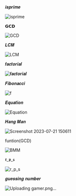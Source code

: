 𝒊𝒔𝒑𝒓𝒊𝒎𝒆

![isprime](https://github.com/noriakeivanfard/pythonClass/assets/137643989/ad0edfc2-b81b-4256-8197-dab2334c3821)

𝗚𝗖𝗗

![GCD](https://github.com/noriakeivanfard/pythonClass/assets/137643989/6b683cc5-1128-4c91-9efb-5ea1c417aa68)

𝑳𝑪𝑴

![LCM](https://github.com/noriakeivanfard/pythonClass/assets/137643989/cc9f1a0c-5951-48e8-aca7-f743c321c2df)

𝒇𝒂𝒄𝒕𝒐𝒓𝒊𝒂𝒍

![𝒇𝒂𝒄𝒕𝒐𝒓𝒊𝒂𝒍](https://github.com/noriakeivanfard/pythonClass/assets/137643989/e990cfbd-6838-400a-94be-f3a6dc7c84d3)

𝑭𝒊𝒃𝒐𝒏𝒂𝒄𝒄𝒊

![f](https://github.com/noriakeivanfard/pythonClass/assets/137643989/b96ba101-02f2-40c5-91cf-12df0bd7df19)

𝑬𝒒𝒖𝒂𝒕𝒊𝒐𝒏

![Equation](https://github.com/noriakeivanfard/pythonClass/assets/137643989/2b926e63-56f4-43a1-915f-7d817af869f1)

𝑯𝒂𝒏𝒈 𝑴𝒂𝒏

![Screenshot 2023-07-21 150611](https://github.com/noriakeivanfard/pythonClass/assets/137643989/d5a062e1-787f-4c70-81e2-ad9347dbe00c)

funtion(GCD)

![BMM](https://github.com/noriakeivanfard/pythonClass/assets/137643989/defe9df5-d29a-4d0f-b44f-23e56f48247d)

𝖗_𝖕_𝖘

![r_p_s](https://github.com/noriakeivanfard/pythonClass/assets/137643989/8b2deb32-497c-48dc-960b-5edf158e6856)

𝒈𝒖𝒆𝒔𝒔𝒊𝒏𝒈 𝒏𝒖𝒎𝒃𝒆𝒓

![Uploading gamer.png…]()
